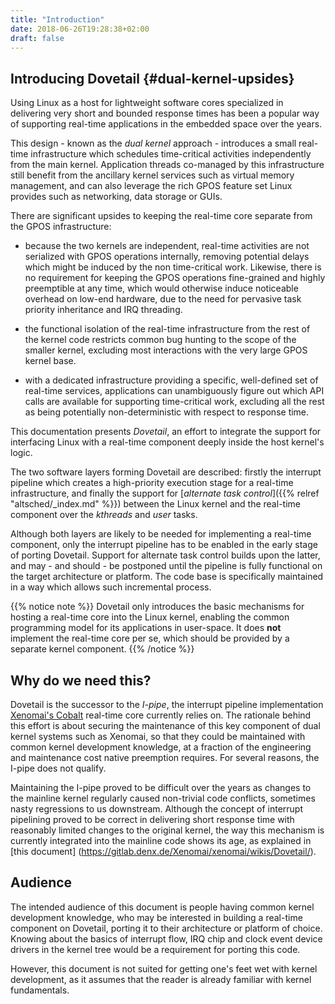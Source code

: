 ```yaml
---
title: "Introduction"
date: 2018-06-26T19:28:38+02:00
draft: false
---
```


## Introducing Dovetail {#dual-kernel-upsides}

Using Linux as a host for lightweight software cores specialized in
delivering very short and bounded response times has been a popular
way of supporting real-time applications in the embedded space over
the years.

This design - known as the *dual kernel* approach - introduces a small
real-time infrastructure which schedules time-critical activities
independently from the main kernel. Application threads co-managed by
this infrastructure still benefit from the ancillary kernel services
such as virtual memory management, and can also leverage the rich GPOS
feature set Linux provides such as networking, data storage or GUIs.

There are significant upsides to keeping the real-time core separate
from the GPOS infrastructure:

- because the two kernels are independent, real-time activities are
  not serialized with GPOS operations internally, removing potential
  delays which might be induced by the non time-critical
  work. Likewise, there is no requirement for keeping the GPOS
  operations fine-grained and highly preemptible at any time, which
  would otherwise induce noticeable overhead on low-end hardware, due
  to the need for pervasive task priority inheritance and IRQ
  threading.

- the functional isolation of the real-time infrastructure from the
  rest of the kernel code restricts common bug hunting to the scope of
  the smaller kernel, excluding most interactions with the very large
  GPOS kernel base.

- with a dedicated infrastructure providing a specific, well-defined
  set of real-time services, applications can unambiguously figure out
  which API calls are available for supporting time-critical work,
  excluding all the rest as being potentially non-deterministic with
  respect to response time.

This documentation presents _Dovetail_, an effort to integrate the
support for interfacing Linux with a real-time component deeply inside
the host kernel's logic.

The two software layers forming Dovetail are described: firstly the
interrupt pipeline which creates a high-priority execution stage for a
real-time infrastructure, and finally the support for [_alternate task
control_]({{% relref "altsched/_index.md" %}}) between the Linux
kernel and the real-time component over the *kthreads* and *user*
tasks.

Although both layers are likely to be needed for implementing a
real-time component, only the interrupt pipeline has to be enabled in
the early stage of porting Dovetail. Support for alternate task
control builds upon the latter, and may - and should - be postponed
until the pipeline is fully functional on the target architecture or
platform. The code base is specifically maintained in a way which
allows such incremental process.

{{% notice note %}}
Dovetail only introduces the basic mechanisms for hosting a real-time
core into the Linux kernel, enabling the common programming model for
its applications in user-space. It does **not** implement the
real-time core per se, which should be provided by a separate kernel
component.
{{% /notice %}}

## Why do we need this?

Dovetail is the successor to the *I-pipe*, the interrupt pipeline
implementation [Xenomai's Cobalt](https://xenomai.org/gitlab/xenomai/)
real-time core currently relies on. The rationale behind this effort
is about securing the maintenance of this key component of dual kernel
systems such as Xenomai, so that they could be maintained with common
kernel development knowledge, at a fraction of the engineering and
maintenance cost native preemption requires. For several reasons, the
I-pipe does not qualify.

Maintaining the I-pipe proved to be difficult over the years as
changes to the mainline kernel regularly caused non-trivial code
conflicts, sometimes nasty regressions to us downstream. Although the
concept of interrupt pipelining proved to be correct in delivering
short response time with reasonably limited changes to the original
kernel, the way this mechanism is currently integrated into the
mainline code shows its age, as explained in [this document]
(https://gitlab.denx.de/Xenomai/xenomai/wikis/Dovetail/).

## Audience

The intended audience of this document is people having common kernel
development knowledge, who may be interested in building a real-time
component on Dovetail, porting it to their architecture or platform of
choice. Knowing about the basics of interrupt flow, IRQ chip and clock
event device drivers in the kernel tree would be a requirement for
porting this code.

However, this document is not suited for getting one's feet wet with
kernel development, as it assumes that the reader is already familiar
with kernel fundamentals.
